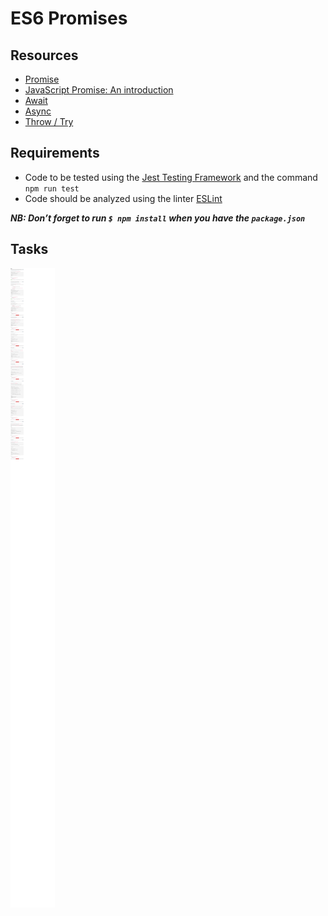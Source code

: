 # ES6 Promises
## Resources
* [Promise](https://developer.mozilla.org/en-US/docs/Web/JavaScript/Reference/Global_Objects/Promise)
* [JavaScript Promise: An introduction](https://web.dev/promises/)
* [Await](https://developer.mozilla.org/en-US/docs/Web/JavaScript/Reference/Operators/await)
* [Async](https://developer.mozilla.org/en-US/docs/Web/JavaScript/Reference/Statements/async_function)
* [Throw / Try](https://developer.mozilla.org/en-US/docs/Web/JavaScript/Reference/Statements/throw)

## Requirements
* Code to be tested using the [Jest Testing Framework](https://jestjs.io/) and the command `npm run test`
* Code should be analyzed using the linter [ESLint](https://eslint.org/)

***NB: Don’t forget to run `$ npm install` when you have the `package.json`***

## Tasks
![0x01](./0x01.png)
